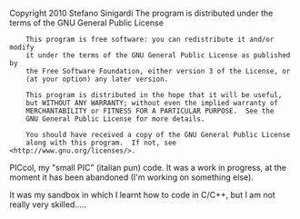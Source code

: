 Copyright 2010 Stefano Sinigardi
The program is distributed under the terms of the GNU General Public License 

```
    This program is free software: you can redistribute it and/or modify
    it under the terms of the GNU General Public License as published by
    the Free Software Foundation, either version 3 of the License, or
    (at your option) any later version.

    This program is distributed in the hope that it will be useful,
    but WITHOUT ANY WARRANTY; without even the implied warranty of
    MERCHANTABILITY or FITNESS FOR A PARTICULAR PURPOSE.  See the
    GNU General Public License for more details.

    You should have received a copy of the GNU General Public License
    along with this program.  If not, see <http://www.gnu.org/licenses/>.
```

PICcol, my "small PIC" (italian pun) code.
It was a work in progress, at the moment it has been abandoned (I'm working on something else).

It was my sandbox in which I learnt how to code in C/C++, but I am not really very skilled.....
